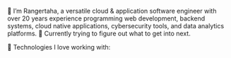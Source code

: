 👋 I’m Rangertaha, a versatile cloud & application software engineer with over 20 years experience programming web development, backend systems, cloud native applications, cybersecurity tools, and data analytics platforms. 🌱 Currently trying to figure out what to get into next. 

🔧 Technologies I love working with:
